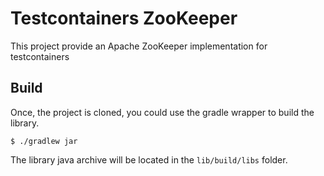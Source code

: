 # Testcontainers ZooKeeper

This project provide an Apache ZooKeeper implementation for testcontainers

## Build

Once, the project is cloned, you could use the gradle wrapper to build the library.

```shell
$ ./gradlew jar
```

The library java archive will be located in the `lib/build/libs` folder.
